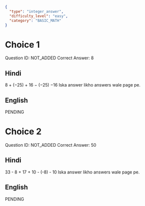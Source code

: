 ```json
{
  "type": "integer_answer",
  "difficulty_level": "easy",
  "category": "BASIC_MATH"
}
```

# Choice 1
Question ID: NOT_ADDED
Correct Answer: 8

## Hindi
8 + (−25) + 16 − (−25) −16
Iska answer likho answers wale page pe.

## English
PENDING

# Choice 2
Question ID: NOT_ADDED
Correct Answer: 50

## Hindi
33 - 8 + 17 + 10 - (-8) - 10
Iska answer likho answers wale page pe.

## English
PENDING

